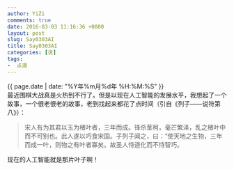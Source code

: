 ```yaml
---
author: YiZi
comments: true
date: 2016-03-03 11:16:36 +0800
layout: post
slug: Say0303AI
title: Say0303AI
categories: [说]
tags:
-  点滴
---
```

<div class="saying">
<div class="timestamp">{{ page.date | date: "%Y年%m月%d年 %H:%M:%S" }}</div>
最近围棋大战真是火热到不行了。但是以现在人工智能的发展水平，我想起了一个故事，一个很老很老的故事，老到找起来都花了点时间（引自《列子——说符第八》）：
<blockquote>
宋人有为其君以玉为楮叶者，三年而成。锋杀茎柯，毫芒繁泽，乱之楮叶中而不可别也。此人遂以巧食宋国。子列子闻之，曰：“使天地之生物，三年而成一叶，则物之有叶者寡矣。故圣人恃道化而不恃智巧。
</blockquote>
现在的人工智能就是那片叶子啊！
</div>